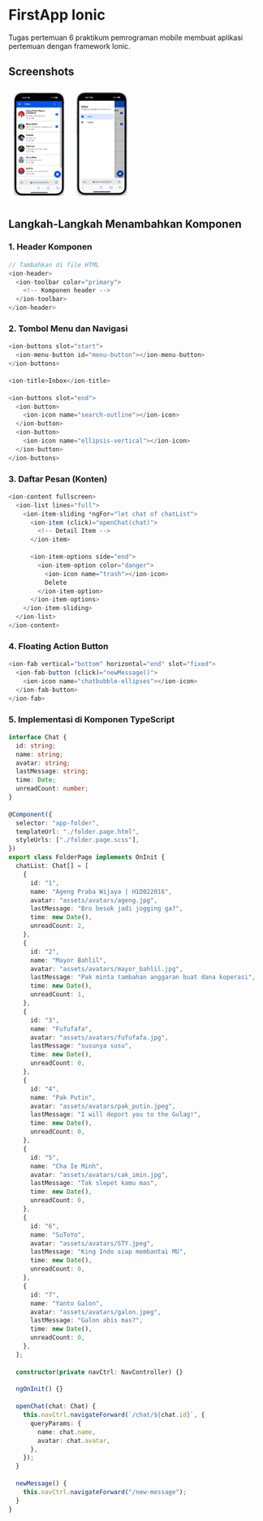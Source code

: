 # FirstApp Ionic

Tugas pertemuan 6 praktikum pemrograman mobile membuat aplikasi pertemuan dengan framework Ionic.

## Screenshots

<p>
  <img src="img-1.png" style="margin: 10px; width: 100px">
  <img src="img-2.png" style="margin: 10px; width: 100px">
</p>

## Langkah-Langkah Menambahkan Komponen

### 1. Header Komponen

```typescript
// Tambahkan di file HTML
<ion-header>
  <ion-toolbar color="primary">
    <!-- Komponen header -->
  </ion-toolbar>
</ion-header>
```

### 2. Tombol Menu dan Navigasi

```typescript
<ion-buttons slot="start">
  <ion-menu-button id="menu-button"></ion-menu-button>
</ion-buttons>

<ion-title>Inbox</ion-title>

<ion-buttons slot="end">
  <ion-button>
    <ion-icon name="search-outline"></ion-icon>
  </ion-button>
  <ion-button>
    <ion-icon name="ellipsis-vertical"></ion-icon>
  </ion-button>
</ion-buttons>
```

### 3. Daftar Pesan (Konten)

```typescript
<ion-content fullscreen>
  <ion-list lines="full">
    <ion-item-sliding *ngFor="let chat of chatList">
      <ion-item (click)="openChat(chat)">
        <!-- Detail Item -->
      </ion-item>

      <ion-item-options side="end">
        <ion-item-option color="danger">
          <ion-icon name="trash"></ion-icon>
          Delete
        </ion-item-option>
      </ion-item-options>
    </ion-item-sliding>
  </ion-list>
</ion-content>
```

### 4. Floating Action Button

```typescript
<ion-fab vertical="bottom" horizontal="end" slot="fixed">
  <ion-fab-button (click)="newMessage()">
    <ion-icon name="chatbubble-ellipses"></ion-icon>
  </ion-fab-button>
</ion-fab>
```

### 5. Implementasi di Komponen TypeScript

```typescript
interface Chat {
  id: string;
  name: string;
  avatar: string;
  lastMessage: string;
  time: Date;
  unreadCount: number;
}

@Component({
  selector: "app-folder",
  templateUrl: "./folder.page.html",
  styleUrls: ["./folder.page.scss"],
})
export class FolderPage implements OnInit {
  chatList: Chat[] = [
    {
      id: "1",
      name: "Ageng Praba Wijaya | H1D022016",
      avatar: "assets/avatars/ageng.jpg",
      lastMessage: "Bro besok jadi jogging ga?",
      time: new Date(),
      unreadCount: 2,
    },
    {
      id: "2",
      name: "Mayor Bahlil",
      avatar: "assets/avatars/mayor_bahlil.jpg",
      lastMessage: "Pak minta tambahan anggaran buat dana koperasi",
      time: new Date(),
      unreadCount: 1,
    },
    {
      id: "3",
      name: "Fufufafa",
      avatar: "assets/avatars/fufufafa.jpg",
      lastMessage: "susunya susu",
      time: new Date(),
      unreadCount: 0,
    },
    {
      id: "4",
      name: "Pak Putin",
      avatar: "assets/avatars/pak_putin.jpeg",
      lastMessage: "I will deport you to the Gulag!",
      time: new Date(),
      unreadCount: 0,
    },
    {
      id: "5",
      name: "Cha Ie Minh",
      avatar: "assets/avatars/cak_imin.jpg",
      lastMessage: "Tak slepet kamu mas",
      time: new Date(),
      unreadCount: 0,
    },
    {
      id: "6",
      name: "SuToYo",
      avatar: "assets/avatars/STY.jpeg",
      lastMessage: "King Indo siap membantai MU",
      time: new Date(),
      unreadCount: 0,
    },
    {
      id: "7",
      name: "Yanto Galon",
      avatar: "assets/avatars/galon.jpeg",
      lastMessage: "Galon abis mas?",
      time: new Date(),
      unreadCount: 0,
    },
  ];

  constructor(private navCtrl: NavController) {}

  ngOnInit() {}

  openChat(chat: Chat) {
    this.navCtrl.navigateForward(`/chat/${chat.id}`, {
      queryParams: {
        name: chat.name,
        avatar: chat.avatar,
      },
    });
  }

  newMessage() {
    this.navCtrl.navigateForward("/new-message");
  }
}
```
